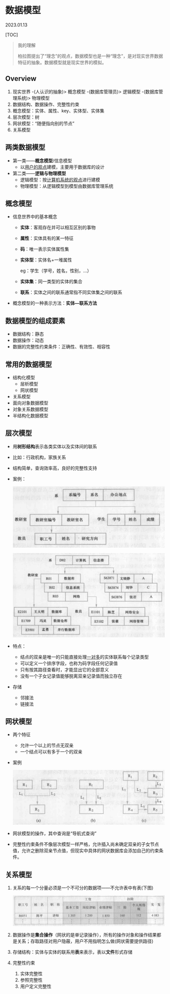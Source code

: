 # 数据模型
2023.01.13

[TOC]

> 我的理解
>
> 柏拉图提出了“理念”的观点，数据模型也是一种“理念”，是对现实世界数据特征的抽象。数据模型就是现实世界的模拟。

## Overview

1. 现实世界 -(人认识的抽象)> 概念模型 -(数据库管理员)> 逻辑模型 -(数据库管理系统)> 物理模型
2. 数据结构、数据操作、完整性约束
3. 概念模型：实体、属性、key、实体型、实体集
4. 层次模型：树
5. 网状模型：“随便指向别的节点”
6. 关系模型

## 两类数据模型

* 第一类——**概念模型**/信息模型
  * 以<u>用户的观点</u>建模，主要用于数据库的设计
* 第二类——**逻辑与物理模型**
  * 逻辑模型：按<u>计算机系统的观点</u>进行建模
  * 物理模型：从逻辑模型到模型由数据库管理系统

## 概念模型

* 信息世界中的基本概念

  * **实体**：客观存在并可以相互区别的事物

  * **属性**：实体具有的某一特征

  * **码**：唯一表示实体属性集

  * **实体型**：实体名+一堆属性

    eg：学生（学号，姓名，性别，...）

  * **实体集**：同一类型的实体的集合

  * **联系**：实体之间的联系通常指不同实体集之间的联系

* 概念模型的一种表示方法：**实体—联系方法**

## 数据模型的组成要素

* 数据结构：静态
* 数据操作：动态
* 数据的完整性约束条件：正确性、有效性、相容性

## 常用的数据模型

* 结构化模型
  * 层析模型
  * 网状模型
* 关系模型
* 面向对象数据模型
* 对象关系数据模型
* 半结构化数据模型

## 层次模型

* 用**树形结构**表示各类实体以及实体间的联系

* 比如：行政机构，家族关系

* 结构简单，查询效率高，良好的完整性支持

* 案例：

  ![image-20230103153127998](resources/image-20230103153127998.png)

  ![image-20230103153221334](resources/image-20230103153221334.png)

* 特点：

  * 结点的双亲是唯一的只能直接处理<u>一对多</u>的实体联系每个记录类型
  * 可以定义一个排序字段，也称为码字段任何记录值
  * 只有按其路径查看时，才能显出它的全部意义
  * 没有一个子女记录值能够脱离双亲记录值而独立存在

* 存储

  * 邻接法
  * 链接法

## 网状模型

* 两个特征

  * 允许一个以上的节点无双亲
  * 一个结点可以有多于一个的双亲

* 案例

  ![image-20230113093453145](resources/image-202301031532213341.png)

* 网状模型的操作，其中查询是“导航式查询”
* 完整性约束条件不像层次模型一样严格，允许插入尚未确定双亲的子女节点值，允许之删除双亲节点值，但现实中具体的网状数据库会添加自己的约束条件。

## 关系模型

1. 关系的每一个分量必须是一个不可分的数据项——不允许表中有表(下图)

   ![image-20230113113822358](resources/表中有表.png)

2. 数据操作是**集合操作**（网状的是单记录操作），所有的操作对象和操作结果都是关系；存取路径对用户隐蔽，用户不用指明怎么做(网状需要提供路径)

3. 存储结构：实体与实体的联系用**表**来表示，表以**文件**形式存储

4. 完整性约束

   1. 实体完整性
   2. 参照完整性
   3. 用户定义完整性